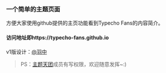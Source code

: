 ### 一个简单的主题页面

方便大家使用github提供的主页功能看到Typecho Fans的内容简介。

#### 访问地址即https://typecho-fans.github.io

v1版设计：[@羽中](https://github.com/jzwalk)

 > PS：[主题天团](https://github.com/orgs/typecho-fans/teams/team-1)成员有写权限，欢迎随意发挥~:)